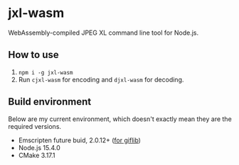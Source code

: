 # jxl-wasm
WebAssembly-compiled JPEG XL command line tool for Node.js.

## How to use

1. `npm i -g jxl-wasm`
2. Run `cjxl-wasm` for encoding and `djxl-wasm` for decoding.

## Build environment

Below are my current environment, which doesn't exactly mean they are the required versions.

* Emscripten future buid, 2.0.12+ ([for giflib](https://github.com/emscripten-core/emscripten/pull/13139))
* Node.js 15.4.0
* CMake 3.17.1
